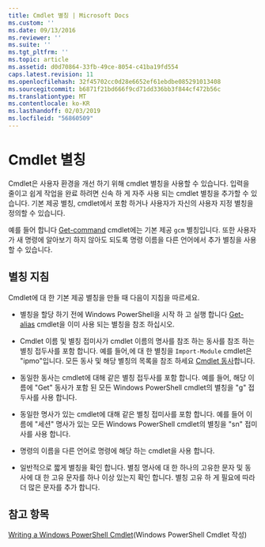 ```yaml
---
title: Cmdlet 별칭 | Microsoft Docs
ms.custom: ''
ms.date: 09/13/2016
ms.reviewer: ''
ms.suite: ''
ms.tgt_pltfrm: ''
ms.topic: article
ms.assetid: d0d70864-33fb-49ce-8054-c41ba19fd554
caps.latest.revision: 11
ms.openlocfilehash: 32f45702cc0d28e6652ef61ebdbe085291013408
ms.sourcegitcommit: b6871f21bd666f9cd71dd336bb3f844cf472b56c
ms.translationtype: MT
ms.contentlocale: ko-KR
ms.lasthandoff: 02/03/2019
ms.locfileid: "56860509"
---
```

# <a name="cmdlet-aliases"></a>Cmdlet 별칭

Cmdlet은 사용자 환경을 개선 하기 위해 cmdlet 별칭을 사용할 수 있습니다. 입력을 줄이고 쉽게 작업을 완료 하려면 신속 하 게 자주 사용 되는 cmdlet 별칭을 추가할 수 있습니다. 기본 제공 별칭, cmdlet에서 포함 하거나 사용자가 자신의 사용자 지정 별칭을 정의할 수 있습니다.

예를 들어 합니다 [Get-command](/powershell/module/microsoft.powershell.core/get-command) cmdlet에는 기본 제공 `gcm` 별칭입니다. 또한 사용자가 새 명령에 알아보기 하지 않아도 되도록 명령 이름을 다른 언어에서 추가 별칭을 사용할 수 있습니다.

## <a name="alias-guidelines"></a>별칭 지침

Cmdlet에 대 한 기본 제공 별칭을 만들 때 다음이 지침을 따르세요.

- 별칭을 할당 하기 전에 Windows PowerShell을 시작 하 고 실행 합니다 [Get-alias](/powershell/module/Microsoft.PowerShell.Utility/Get-Alias) cmdlet을 이미 사용 되는 별칭을 참조 하십시오.

- Cmdlet 이름 및 별칭 접미사가 cmdlet 이름의 명사를 참조 하는 동사를 참조 하는 별칭 접두사를 포함 합니다. 예를 들어,에 대 한 별칭을 `Import-Module` cmdlet은 "ipmo"입니다. 모든 동사 및 해당 별칭의 목록을 참조 하세요 [Cmdlet 동사](./approved-verbs-for-windows-powershell-commands.md)합니다.

- 동일한 동사는 cmdlet에 대해 같은 별칭 접두사를 포함 합니다. 예를 들어, 해당 이름에 "Get" 동사가 포함 된 모든 Windows PowerShell cmdlet의 별칭을 "g" 접두사를 사용 합니다.

- 동일한 명사가 있는 cmdlet에 대해 같은 별칭 접미사를 포함 합니다. 예를 들어 이름에 "세션" 명사가 있는 모든 Windows PowerShell cmdlet의 별칭을 "sn" 접미사를 사용 합니다.

- 명령의 이름을 다른 언어로 명령에 해당 하는 cmdlet을 사용 합니다.

- 일반적으로 짧게 별칭을 확인 합니다. 별칭 명사에 대 한 하나의 고유한 문자 및 동사에 대 한 고유 문자를 하나 이상 있는지 확인 합니다. 별칭 고유 하 게 필요에 따라 더 많은 문자를 추가 합니다.

## <a name="see-also"></a>참고 항목

[Writing a Windows PowerShell Cmdlet](./writing-a-windows-powershell-cmdlet.md)(Windows PowerShell Cmdlet 작성)
